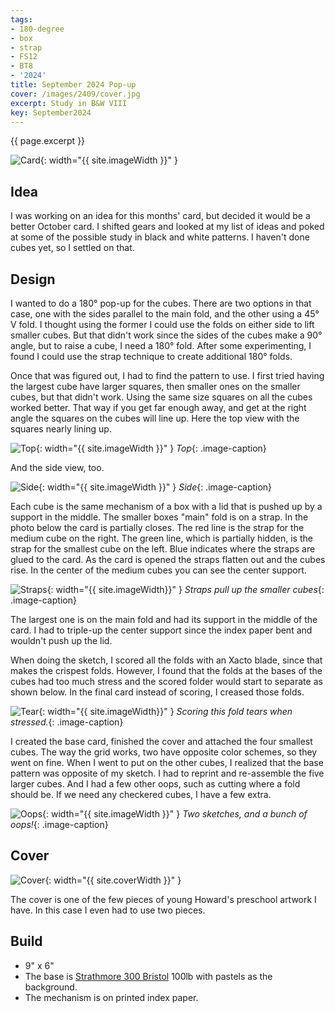 ```yaml
---
tags:
- 180-degree
- box
- strap
- FS12
- BT8
- '2024'
title: September 2024 Pop-up
cover: /images/2409/cover.jpg
excerpt: Study in B&W VIII
key: September2024
---
```

{{ page.excerpt }}

![Card]({{site.baseurl}}/images/2409/popup.gif){: width="{{ site.imageWidth }}" }

## Idea

I was working on an idea for this months' card, but decided it would be a better October card. I shifted gears and looked at my list of ideas and poked at some of the possible study in black and white patterns. I haven't done cubes yet, so I settled on that.

## Design

I wanted to do a 180&deg; pop-up for the cubes. There are two options in that case, one with the sides parallel to the main fold, and the other using a 45&deg; V fold. I thought using the former I could use the folds on either side to lift smaller cubes. But that didn't work since the sides of the cubes make a 90&deg; angle, but to raise a cube, I need a 180&deg; fold. After some experimenting, I found I could use the strap technique to create additional 180&deg; folds.

Once that was figured out, I had to find the pattern to use. I first tried having the largest cube have larger squares, then smaller ones on the smaller cubes, but that didn't work. Using the same size squares on all the cubes worked better. That way if you get far enough away, and get at the right angle the squares on the cubes will line up. Here the top view with the squares nearly lining up.

![Top]({{site.baseurl}}/images/2409/top.jpg){: width="{{ site.imageWidth }}" }
*Top*{: .image-caption}

And the side view, too.

![Side]({{site.baseurl}}/images/2409/side.jpg){: width="{{ site.imageWidth }}" }
*Side*{: .image-caption}

Each cube is the same mechanism of a box with a lid that is pushed up by a support in the middle. The smaller boxes "main" fold is on a strap. In the photo below the card is partially closes. The red line is the strap for the medium cube on the right. The green line, which is partially hidden, is the strap for the smallest cube on the left. Blue indicates where the straps are glued to the card. As the card is opened the straps flatten out and the cubes rise. In the center of the medium cubes you can see the center support.

![Straps]({{site.baseurl}}/images/2409/straps.jpg){: width="{{ site.imageWidth}}" }
*Straps pull up the smaller cubes*{: .image-caption}

The largest one is on the main fold and had its support in the middle of the card. I had to triple-up the center support since the index paper bent and wouldn't push up the lid.

When doing the sketch, I scored all the folds with an Xacto blade, since that makes the crispest folds. However, I found that the folds at the bases of the cubes had too much stress and the scored folder would start to separate as shown below. In the final card instead of scoring, I creased those folds.

![Tear]({{site.baseurl}}/images/2409/tear.jpg){: width="{{ site.imageWidth}}" }
*Scoring this fold tears when stressed.*{: .image-caption}

I created the base card, finished the cover and attached the four smallest cubes. The way the grid works, two have opposite color schemes, so they went on fine. When I went to put on the other cubes, I realized that the base pattern was opposite of my sketch. I had to reprint and re-assemble the five larger cubes. And I had a few other oops, such as cutting where a fold should be. If we need any checkered cubes, I have a few extra.

![Oops]({{site.baseurl}}/images/2409/oops.jpg){: width="{{ site.imageWidth }}" }
*Two sketches, and a bunch of oops!*{: .image-caption}

## Cover

![Cover]({{site.baseurl}}{{page.cover}}){: width="{{ site.coverWidth }}" }

The cover is one of the few pieces of young Howard's preschool artwork I have. In this case I even had to use two pieces.

## Build

- 9" x 6"
- The base is [Strathmore 300 Bristol](/supplies.html#strathmore-300-bristol) 100lb with pastels as the background.
- The mechanism is on printed index paper.
